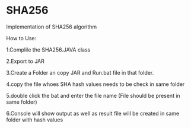 SHA256
======

Implementation of SHA256 algorithm

How to Use:

1.Complile the SHA256.JAVA class

2.Export to JAR

3.Create a Folder an copy JAR and Run.bat file in that folder.

4.copy the file whoes SHA hash values needs to be check in same folder

5.double click the bat and enter the file name (File should be present in same folder)

6.Console will show output as well as result file will be created in same folder with hash values

